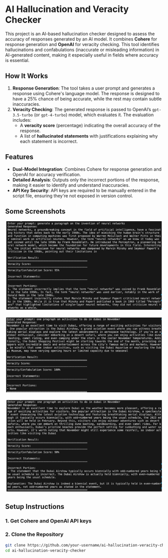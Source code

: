 # AI Hallucination and Veracity Checker

This project is an AI-based hallucination checker designed to assess the accuracy of responses generated by an AI model. It combines **Cohere** for response generation and **OpenAI** for veracity checking. This tool identifies hallucinations and confabulations (inaccurate or misleading information) in AI-generated content, making it especially useful in fields where accuracy is essential.

## How It Works

1. **Response Generation**: The tool takes a user prompt and generates a response using Cohere's language model. The response is designed to have a 25% chance of being accurate, while the rest may contain subtle inaccuracies.
2. **Veracity Checking**: The generated response is passed to OpenAI’s `gpt-3.5-turbo` (or `gpt-4-turbo`) model, which evaluates it. The evaluation includes:
   - A **veracity score** (percentage) indicating the overall accuracy of the response.
   - A list of **hallucinated statements** with justifications explaining why each statement is incorrect.

## Features

- **Dual-Model Integration**: Combines Cohere for response generation and OpenAI for accuracy verification.
- **Detailed Analysis**: Outputs only the incorrect portions of the response, making it easier to identify and understand inaccuracies.
- **API Key Security**: API keys are required to be manually entered in the script file, ensuring they're not exposed in version control.

## Some Screenshots 

![Sample Run](./runsample1.png)

![Sample Run](./runsample2.png)

![Sample Run](./runsample3.png)


## Setup Instructions
### 1. Get Cohere and OpenAI API keys
### 2. Clone the Repository

```bash
git clone https://github.com/your-username/ai-hallucination-veracity-checker.git
cd ai-hallucination-veracity-checker
